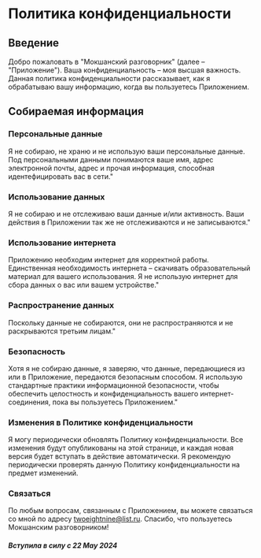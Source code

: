 # Политика конфиденциальности
## Введение
Добро пожаловать в \"Мокшанский разговорник\" (далее – \"Приложение\"). Ваша конфиденциальность – моя высшая важность. Данная политика конфиденциальности рассказывает, как я обрабатываю вашу информацию, когда вы пользуетесь Приложением.
## Собираемая информация
### Персональные данные
Я не собираю, не храню и не использую ваши персональные данные. Под персональными данными понимаются ваше имя, адрес электронной почты, адрес и прочая информация, способная идентефицировать вас в сети."
### Использование данных
Я не собираю и не отслеживаю ваши данные и/или активность. Ваши действия в Приложении так же не отслеживаются и не записываются."
### Использование интернета
Приложению необходим интернет для корректной работы. Единственная необходимость интернета – скачивать образовательный материал для вашего использования. Я не использую интернет для сбора данных о вас или вашем устройстве."
### Распространение данных
Поскольку данные не собираются, они не распространяются и не раскрываются третьим лицам."
### Безопасность
Хотя я не собираю данные, я заверяю, что данные, передающиеся из или в Приложение, передаются безопасным способом. Я использую стандартные практики информационной безопасности, чтобы обеспечить целостность и конфиденциальность вашего интернет-соединения, пока вы пользуетесь Приложением."
### Изменения в Политике конфиденциальности
Я могу периодически обновлять Политику конфиденциальности. Все изменения будут опубликованы на этой странице, и каждая новая версия будет вступать в действие автоматически. Я рекомендую периодически проверять данную Политику конфиденциальности на предмет изменений.
### Связаться
По любым вопросам, связанным с Приложением, вы можете связаться со мной по адресу twoeightnine@list.ru.
Спасибо, что пользуетесь Мокшанским разговорником!
##### Вступила в силу с 22 May 2024